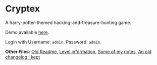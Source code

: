 
# Cryptex

A harry-potter-themed hacking-and-treasure-hunting game.

Demo available [here](http://jdev.in/cryptex/). 

Login with Username: `admin`, Password: `admin`.

**Other Files:**
[Old Readme](/dufferzafar/cryptex/src/master/Old-Readme.md),
[Level information](/dufferzafar/cryptex/src/master/Levels.md),
[Some of my notes](/dufferzafar/cryptex/src/master/Notes.md),
[An old changelog I kept](/dufferzafar/cryptex/src/master/Changelog-Deprecated.md)
